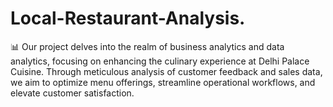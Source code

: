# Local-Restaurant-Analysis.
 📊 Our project delves into the realm of business analytics and data analytics, focusing on enhancing the culinary experience at Delhi Palace Cuisine. Through meticulous analysis of customer feedback and sales data, we aim to optimize menu offerings, streamline operational workflows, and elevate customer satisfaction. 
